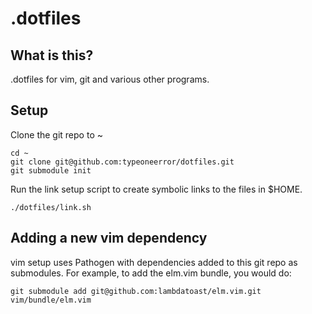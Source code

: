 # .dotfiles

## What is this?

.dotfiles for vim, git and various other programs.

## Setup

Clone the git repo to ~
    
    cd ~
    git clone git@github.com:typeoneerror/dotfiles.git
    git submodule init

Run the link setup script to create symbolic links to the files in $HOME.

    ./dotfiles/link.sh

## Adding a new vim dependency

vim setup uses Pathogen with dependencies added to this git repo as submodules. For example, to add the elm.vim bundle, you would do:

    git submodule add git@github.com:lambdatoast/elm.vim.git vim/bundle/elm.vim
